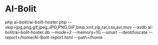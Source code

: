 # AI-Bolit

php ai-bolit/ai-bolit-hoster.php --skip=jpg,png,gif,jpeg,JPG,PNG,GIF,bmp,xml,zip,rar,css,avi,mov --avdb ai-bolit/ai-bolit-hoster.db --mode=2 --memory=1G --smart --deobfuscate --report=/home/AI-Bolit-report.html --path=/home
